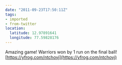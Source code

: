 ```yaml
---
date: "2011-09-23T17:50:11Z"
tags:
- imported
- from-twitter
location:
  latitude: 12.97891641
  longitude: 77.59828176
---
```

Amazing game\! Warriors won by 1 run on the final ball\!  [https://yfrog.com/ntchovj](https://yfrog.com/ntchovj)
